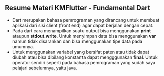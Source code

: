 ## Resume Materi KMFlutter - Fundamental Dart
- Dart merupakan bahasa pemrograman yang dirancang untuk membuat aplikasi dari sisi client (front end) agar dapat berjalan dengan cepat.
- Pada dart cara menampilkan suatu output bisa menggunakan **print** ataupun **stdout.write**. Untuk menyimpan data bisa menggunakan **var** namun tidak disarankan dan bisa menggunakan tipe data pada umumnya.
- Untuk menggunakan variabel yang bersifat paten atau tidak dapat diubah atau bisa dibilang konstanta dapat mengggunakan **final**. Untuk operator sendiri seperti pada bahasa pemrograman yang sudah saya pelajari sebelumnya, yaitu java.